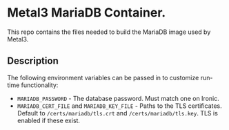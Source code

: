 Metal3 MariaDB Container.
========================

This repo contains the files needed to build the MariaDB image used by Metal3.

Description
-----------

The following environment variables can be passed in to customize run-time functionality:
- `MARIADB_PASSWORD` - The database password. Must match one on Ironic.
- `MARIADB_CERT_FILE` and `MARIADB_KEY_FILE` - Paths to the TLS certificates.  Default to `/certs/mariadb/tls.crt` and `/certs/mariadb/tls.key`. TLS is enabled if these exist.
